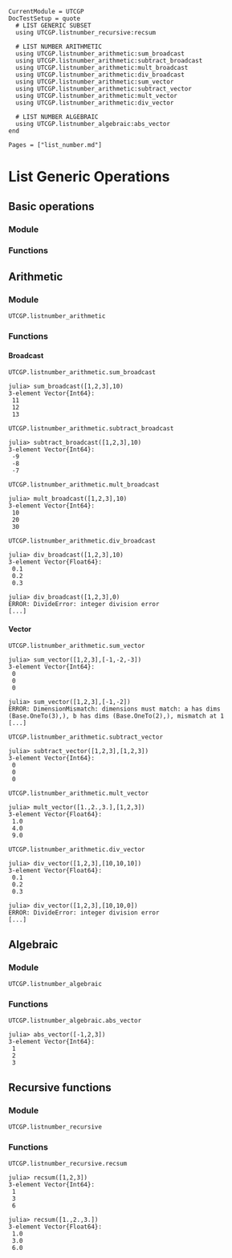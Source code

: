 ```@meta
CurrentModule = UTCGP
DocTestSetup = quote
  # LIST GENERIC SUBSET
  using UTCGP.listnumber_recursive:recsum

  # LIST NUMBER ARITHMETIC
  using UTCGP.listnumber_arithmetic:sum_broadcast
  using UTCGP.listnumber_arithmetic:subtract_broadcast
  using UTCGP.listnumber_arithmetic:mult_broadcast
  using UTCGP.listnumber_arithmetic:div_broadcast
  using UTCGP.listnumber_arithmetic:sum_vector
  using UTCGP.listnumber_arithmetic:subtract_vector
  using UTCGP.listnumber_arithmetic:mult_vector
  using UTCGP.listnumber_arithmetic:div_vector

  # LIST NUMBER ALGEBRAIC
  using UTCGP.listnumber_algebraic:abs_vector
end
```

```@contents
Pages = ["list_number.md"]
```

# List Generic Operations

## Basic operations 

### Module 

### Functions 

## Arithmetic
### Module
```@docs
UTCGP.listnumber_arithmetic
```
### Functions

#### Broadcast

```@docs
UTCGP.listnumber_arithmetic.sum_broadcast
```
```jldoctest
julia> sum_broadcast([1,2,3],10)
3-element Vector{Int64}:
 11
 12
 13
```

```@docs
UTCGP.listnumber_arithmetic.subtract_broadcast
```
```jldoctest
julia> subtract_broadcast([1,2,3],10)
3-element Vector{Int64}:
 -9
 -8
 -7
```

```@docs
UTCGP.listnumber_arithmetic.mult_broadcast
```
```jldoctest
julia> mult_broadcast([1,2,3],10)
3-element Vector{Int64}:
 10
 20
 30
```

```@docs
UTCGP.listnumber_arithmetic.div_broadcast
```
```jldoctest
julia> div_broadcast([1,2,3],10)
3-element Vector{Float64}:
 0.1
 0.2
 0.3
```
```jldoctest
julia> div_broadcast([1,2,3],0)
ERROR: DivideError: integer division error
[...]
```

#### Vector

```@docs
UTCGP.listnumber_arithmetic.sum_vector
```
```jldoctest
julia> sum_vector([1,2,3],[-1,-2,-3])
3-element Vector{Int64}:
 0
 0
 0
```
```jldoctest
julia> sum_vector([1,2,3],[-1,-2])
ERROR: DimensionMismatch: dimensions must match: a has dims (Base.OneTo(3),), b has dims (Base.OneTo(2),), mismatch at 1
[...]
```

```@docs
UTCGP.listnumber_arithmetic.subtract_vector
```
```jldoctest
julia> subtract_vector([1,2,3],[1,2,3])
3-element Vector{Int64}:
 0
 0
 0
```

```@docs
UTCGP.listnumber_arithmetic.mult_vector
```
```jldoctest
julia> mult_vector([1.,2.,3.],[1,2,3])
3-element Vector{Float64}:
 1.0
 4.0
 9.0
```

```@docs
UTCGP.listnumber_arithmetic.div_vector
```
```jldoctest
julia> div_vector([1,2,3],[10,10,10])
3-element Vector{Float64}:
 0.1
 0.2
 0.3
```
```jldoctest
julia> div_vector([1,2,3],[10,10,0])
ERROR: DivideError: integer division error
[...]
```

## Algebraic
### Module
```@docs
UTCGP.listnumber_algebraic
```
### Functions

```@docs
UTCGP.listnumber_algebraic.abs_vector
```
```jldoctest
julia> abs_vector([-1,2,3])
3-element Vector{Int64}:
 1
 2
 3
```
## Recursive functions

### Module
```@docs
UTCGP.listnumber_recursive
```

### Functions


```@docs
UTCGP.listnumber_recursive.recsum
```
```jldoctest
julia> recsum([1,2,3])
3-element Vector{Int64}:
 1
 3
 6
```
```jldoctest
julia> recsum([1.,2.,3.])
3-element Vector{Float64}:
 1.0
 3.0
 6.0
```


